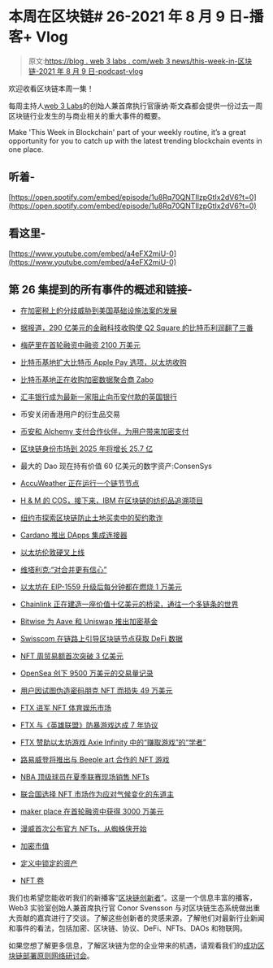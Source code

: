 # 本周在区块链# 26-2021 年 8 月 9 日-播客+ Vlog

> 原文:[https://blog . web 3 labs . com/web 3 news/this-week-in-区块链-2021 年 8 月 9 日-podcast-vlog](https://blog.web3labs.com/web3news/this-week-in-blockchain-9th-august-2021-podcast-vlog)

欢迎收看区块链本周一集！

每周主持人[](https://twitter.com/conors10%E2%80%8B%E2%80%8B)[web 3 Labs](https://www.web3labs.com/)的创始人兼首席执行官康纳·斯文森都会提供一份过去一周区块链行业发生的与商业相关的重大事件的概要。

Make 'This Week in Blockchain' part of your weekly routine, it’s a great opportunity for you to catch up with the latest trending blockchain events in one place.

## 听着-

[https://open.spotify.com/embed/episode/1u8Rq70QNTIlzpGtIx2dV6?t=0](https://open.spotify.com/embed/episode/1u8Rq70QNTIlzpGtIx2dV6?t=0)

## 看这里-

[https://www.youtube.com/embed/a4eFX2miU-0](https://www.youtube.com/embed/a4eFX2miU-0)

## 第 26 集提到的所有事件的概述和链接-

*   [在加密税上的分歧威胁到美国基础设施法案的发展](https://www.ft.com/content/6a398ea8-e5d8-4489-bf7c-06932618e45b)

*   [据报道，290 亿美元的金融科技收购使 Q2 Square 的比特币利润翻了三番](https://www.theblockcrypto.com/post/113217/square-bitcoin-revenue-triple-29-billion-fintech-acquisition)

*   [梅萨里在首轮融资中融资 2100 万美元](https://coinjournal.net/news/crypto-market-intelligence-firm-messari-raises-21m-in-series-a)

*   [比特币基地扩大比特币 Apple Pay 选项，以太坊收购](https://decrypt.co/77774/coinbase-apple-pay-visa-debit-bitcoin)

*   [比特币基地正在收购加密数据聚合商 Zabo](https://www.theblockcrypto.com/post/113623/coinbase-zabo-acquisition-crypto-data-aggregator)

*   [汇丰银行成为最新一家阻止向币安付款的英国银行](https://cryptobriefing.com/hsbc-latest-uk-bank-block-payments-binance/)

*   币安关闭香港用户的衍生品交易

*   [币安和 Alchemy 支付合作伙伴，为用户带来加密支付](https://www.coinspeaker.com/binance-alchemy-pay-crypto-payments/)

*   [区块链身份市场到 2025 年将增长 25.7 亿](https://blockchaintechnology-news.com/2021/08/blockchain-identity-market-to-grow-2-57bn-by-2025/)

*   最大的 Dao 现在持有价值 60 亿美元的数字资产:ConsenSys

*   [AccuWeather 正在运行一个链节节点](https://www.theblockcrypto.com/linked/113576/accuweather-api-smart-contracts-chainlink-node)

*   [H & M 的 COS，接下来，IBM 在区块链的纺织品追溯项目](https://www.ledgerinsights.com/hms-cos-next-ibm-in-blockchain-textile-traceability-project/)

*   [纽约市探索区块链防止土地买卖中的契约欺诈](https://www.coindesk.com/new-york-city-to-explore-blockchain-for-preventing-deed-fraud-in-land-sales)

*   [Cardano 推出 DApps 集成连接器](https://www.newsbtc.com/news/cardano/cardano-launches-connector-for-dapps/)

*   [以太坊伦敦硬叉上线](https://cointelegraph.com/news/ethereum-london-hard-fork-goes-live)

*   [维塔利克:“对合并更有信心”](https://cointelegraph.com/news/vitalik-more-confident-about-the-merge-following-eth-s-successful-london-upgrade)

*   [以太坊在 EIP-1559 升级后每分钟都在燃烧 1 万美元](https://decrypt.co/77773/ethereum-is-burning-10000-every-minute-after-eip-1559-upgrade)

*   [Chainlink 正在建造一座价值十亿美元的桥梁，通往一个多链条的世界](https://decrypt.co/77668/chainlink-is-building-a-billion-dollar-bridge-to-a-multi-chain-world)

*   [Bitwise 为 Aave 和 Uniswap 推出加密基金](https://www.coindesk.com/bitwise-launches-crypto-funds-for-aave-and-uniswap)

*   [Swisscom 在链路上引导区块链节点获取 DeFi 数据](https://www.ledgerinsights.com/swisscom-to-pilot-blockchain-node-on-chainlink-for-defi-data/)

*   [NFT 周贸易额首次突破 3 亿美元](https://www.theblockcrypto.com/linked/113252/weekly-nft-trade-volume-surpasses-300-million-for-the-first-time)

*   [OpenSea 创下 9500 万美元的交易量记录](https://www.coinspeaker.com/nft-opensea-trading-volume-record/)

*   [用户因试图伪造密码朋克 NFT 而损失 49 万美元](https://decrypt.co/77847/users-lose-490000-trying-to-mint-knockoff-cryptopunks-nfts)

*   [FTX 进军 NFT 体育娱乐市场](https://www.coinspeaker.com/ftx-nft-sports-entertainment-market/)

*   [FTX 与《英雄联盟》防暴游戏达成 7 年协议](https://www.coindesk.com/ftx-strikes-7-year-deal-with-league-of-legends-riot-games)

*   [FTX 赞助以太坊游戏 Axie Infinity 中的“赚取游戏”的“学者”](https://decrypt.co/77708/ftx-sponsors-play-to-earn-scholars-ethereum-game-axie-infinity)

*   [路易威登将推出与 Beeple art 合作的 NFT 游戏](https://www.ledgerinsights.com/louis-vuitton-nft-game-with-beeple-art/)

*   [NBA 顶级球员在夏季联赛现场销售 NFTs](https://decrypt.co/77598/nba-top-shot-sell-nfts-in-person-summer-league-games)

*   [联合国选择 NFT 市场作为应对气候变化的东道主](https://cointelegraph.com/news/un-chooses-nft-marketplace-host-in-efforts-to-fight-climate-change)

*   [maker place 在首轮融资中获得 3000 万美元](https://www.theblockcrypto.com/post/113494/nft-marketplace-makersplace-secures-30-million-in-series-a-round)

*   [漫威首次公布官方 NFTs，从蜘蛛侠开始](https://decrypt.co/77796/marvel-unveils-first-official-nfts-spider-man)

*   [加密市值](https://coinmarketcap.com/charts/) 
*   [定义中锁定的资产](https://defipulse.com/)
*   [NFT 卷](https://nonfungible.com/market/history)

我们也希望您能收听我们的新播客“[区块链创新者](https://podcast.web3labs.com/)”。这是一个信息丰富的播客，Web3 实验室创始人兼首席执行官 Conor Svensson 与对区块链生态系统做出重大贡献的嘉宾进行了交谈。了解这些创新者的灵感来源，了解他们对最新行业新闻和事件的看法，包括加密、区块链、协议、DeFi、NFTs、DAOs 和物联网。

如果您想了解更多信息，了解区块链为您的企业带来的机遇，请观看我们的[成功区块链部署原则网络研讨会](https://www.web3labs.com/principles-webinar)。